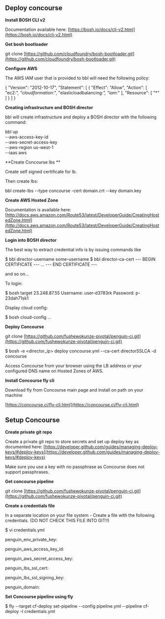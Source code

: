 ## Deploy concourse

**Install BOSH CLI v2**

Documentation available here: [https://bosh.io/docs/cli-v2.html](https://bosh.io/docs/cli-v2.html)

**Get bosh bootloader**

git clone [https://github.com/cloudfoundry/bosh-bootloader.git](https://github.com/cloudfoundry/bosh-bootloader.git)

**Configure AWS**

The AWS IAM user that is provided to bbl will need the following policy:

{
    "Version": "2012-10-17",
    "Statement": [
        {
            "Effect": "Allow",
            "Action": [
                "ec2:*",
                "cloudformation:*",
                "elasticloadbalancing:*",
                "iam:*"
            ],
            "Resource": [
                "*"
            ]
        }
    ]
}

**Creating infrastructure and BOSH director**

bbl will create infrastructure and deploy a BOSH director with the following command:

bbl up \
    --aws-access-key-id <INSERT ACCESS KEY ID> \
    --aws-secret-access-key <INSERT SECRET ACCESS KEY> \
    --aws-region us-west-1 \
    --iaas aws

**Create Concourse lbs **

Create self signed certificate for lb.

Then create lbs:

bbl create-lbs --type concourse -cert domain.crt --key domain.key

**Create AWS Hosted Zone**

Documentation is available here: [http://docs.aws.amazon.com/Route53/latest/DeveloperGuide/CreatingHostedZone.html](http://docs.aws.amazon.com/Route53/latest/DeveloperGuide/CreatingHostedZone.html)

**Login into BOSH director**

The best way to extract credential info is by issuing commands like

$ bbl director-username
some-username
$ bbl director-ca-cert
--- BEGIN CERTIFICATE ---
...
--- END CERTIFICATE ---

and so on...

To login:

$ bosh target 23.248.87.55 <INSERT TARGET NAME>
Username: user-d3783rk
Password: p-23dah71sk1

Display cloud config:

$ bosh cloud-config
...

**Deploy Concourse**

git clone [https://github.com/fushewokunze-pivotal/penguin-ci.git](https://github.com/fushewokunze-pivotal/penguin-ci.git)

$ bosh -e <director_ip> deploy concourse.yml --ca-cert directorSSLCA -d concourse

Access Concourse from your browser using the LB address or your configured DNS name on Hosted Zones of AWS.

**Install Concourse fly cli**

Download fly from Concourse main page and install on path on your machine 

[https://concourse.ci/fly-cli.html](https://concourse.ci/fly-cli.html)

## Setup Concourse

**Create private git repo**

Create a private git repo to store secrets and set up deploy key as documented here: [https://developer.github.com/guides/managing-deploy-keys/#deploy-keys](https://developer.github.com/guides/managing-deploy-keys/#deploy-keys)

Make sure you use a key with no passphrase as Concourse does not support passphrases.

**Get concourse pipeline**

git clone [https://github.com/fushewokunze-pivotal/penguin-ci.git](https://github.com/fushewokunze-pivotal/penguin-ci.git)

**Create a credentials file**

In a separate location on your file system - Create a file with the following credentials. (DO NOT CHECK THIS FILE INTO GIT!!)

$ vi credentials.yml

penguin_env_private_key:

penguin_aws_access_key_id: 

penguin_aws_secret_access_key: 

penguin_lbs_ssl_cert:

penguin_lbs_ssl_signing_key:

penguin_domain:

**Set Concourse pipeline using fly**

$ fly --target cf-deploy set-pipeline --config pipeline.yml --pipeline cf-deploy -l credentials.yml

